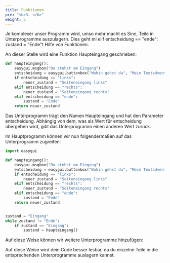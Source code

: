 ```yaml
---
title: Funktionen
pre: "<b>3. </b>"
weight: 3
---
```


Je komplexer unser Programm wird, umso mehr macht es Sinn, Teile in Unterprogramme auszulagern. Dies geht mi    elif entscheidung == "ende":
      zustand = "Ende"t Hilfe von Funktionen.

An dieser Stelle wird eine Funktion Haupteingang geschrieben:

```python
def haupteingang():
    easygui.msgbox("Du stehst am Eingang")
    entscheidung = easygui.buttonbox("Wohin gehst du", "Mein Textadventure", ["links", "rechts", "ende"])
    if entscheidung == "links":
        neuer_zustand = "Seiteneingang links"
    elif entscheidung == "rechts":
        neuer_zustand = "Seiteneingang rechts"
    elif entscheidung == "ende":
        zustand = "Ende"
    return neuer_zustand
```

Das Unterprogramm trägt den Namen Haupteingang und hat den Parameter entscheidung. Abhängig von dem, was als Wert für entscheidung übergeben wird, gibt das Unterprogramm einen anderen Wert zurück.

Im Hauptprogramm können wir nun folgendermaßen auf das Unterprogramm zugreifen:

```python
import easygui

def haupteingang():
    easygui.msgbox("Du stehst am Eingang")
    entscheidung = easygui.buttonbox("Wohin gehst du", "Mein Textadventure", ["links", "rechts", "ende"])
    if entscheidung == "links":
        neuer_zustand = "Seiteneingang links"
    elif entscheidung == "rechts":
        neuer_zustand = "Seiteneingang rechts"
    elif entscheidung == "ende":
        zustand = "Ende"
    return neuer_zustand


zustand = "Eingang"
while zustand != "Ende":
    if zustand == "Eingang":
        zustand = haupteingang()

```


Auf diese Weise können wir weitere Unterprogramme hinzufügen:



Auf diese Weise wird dein Code besser lesbar, da du einzelne Teile in die entsprechenden Unterprogramme auslagern kannst.
